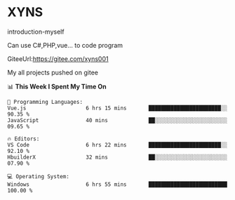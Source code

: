 # XYNS
introduction-myself

Can use C#,PHP,vue... to code program

GiteeUrl:https://gitee.com/xyns001

My all projects pushed on gitee

<!--START_SECTION:waka-->
📊 **This Week I Spent My Time On** 

```text
💬 Programming Languages: 
Vue.js                   6 hrs 15 mins       ███████████████████████░░   90.35 % 
JavaScript               40 mins             ██░░░░░░░░░░░░░░░░░░░░░░░   09.65 % 

🔥 Editors: 
VS Code                  6 hrs 22 mins       ███████████████████████░░   92.10 % 
HbuilderX                32 mins             ██░░░░░░░░░░░░░░░░░░░░░░░   07.90 % 

💻 Operating System: 
Windows                  6 hrs 55 mins       █████████████████████████   100.00 % 
```


<!--END_SECTION:waka-->
